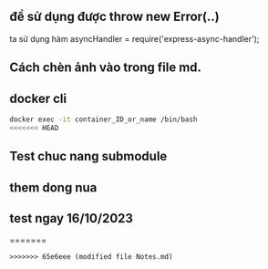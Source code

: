 ## để sử dụng được throw new Error(..)
ta sử dụng hàm asyncHandler = require('express-async-handler');


## Cách chèn ảnh vào trong file md.


## docker cli
``` sh
docker exec -it container_ID_or_name /bin/bash
<<<<<<< HEAD
```

## Test chuc nang submodule
## them dong nua
## test ngay 16/10/2023
=======
```
>>>>>>> 65e6eee (modified file Notes.md)
